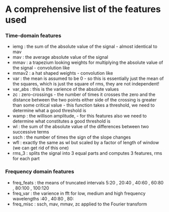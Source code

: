 # A comprehensive list of the features used

### Time-domain features
* iemg : the sum of the absolute value of the signal - almost identical to mav
* mav : the average absolute value of the signal
* mmav : a trapezium looking weights for multiplying the absolute value of the signal - convolution like
* mmav2 : a hat shaped weights - convolution like
* var : the mean is assumed to be 0 - so this is essentially just the mean of the squares, which is just the square of rms, they are not independent!
* var_abs : this is the varience of the absolute values
* zc :  zero-crossings - the number of times it crosses the zero and the distance between the two points either side of the crossing is greater than some critical value - this function takes a threshold, we need to determine what a good threshold is
* wamp : the willison amplitude,  - for this features also we need to determine what constitutes a good threshold is
* wl : the sum of the absolute value of the differences between two successive terms
* ssch : the number of times the sign of the slope changes
* wfl : exactly the same as wl but scaled by a factor of length of window (we can get rid of this one)
* rms_3 : splits the signal into 3 equal parts and computes 3 features, rms for each part

### Frequency domain features
* freq_feats : the means of truncated intervals 5:20 , 20:40 , 40:60 , 60:80 , 80:100 , 100:120
* freq_var : the varience in fft for low, medium and high frequency wavelengths :40 , 40:80 , 80:
* freq_misc : ssch, mav, mmav, zc applied to the Fourier transform
